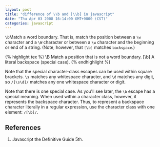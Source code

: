 ```yaml
---
layout: post
title: "difference of \\b and [\\b] in javascript"
date: "Thu Apr 03 2008 16:14:00 GMT+0800 (CST)"
categories: javascript
---
```


`\b`Match a word boundary. That is, match the position between a `\w` character and a `\W` character or between a `\w` character and the beginning or end of a string. (Note, however, that `[\b]` matches `backspace`.)

{% highlight tex %}
\B Match a position that is not a word boundary.
[\b] A literal backspace (special case).
{% endhighlight %}

Note that the special character-class escapes can be used within square brackets. `\s` matches any whitespace character, and `\d` matches any digit, so `/[\s\d]/` matches any one whitespace character or digit.

Note that there is one special case. As you'll see later, the `\b` escape has a special meaning. When used within a character class, however, it represents the backspace character. Thus, to represent a backspace character literally in a regular expression, use the character class with one element: `/[\b]/`.

References
-----

1. Javascript the Definitive Guide 5th.
